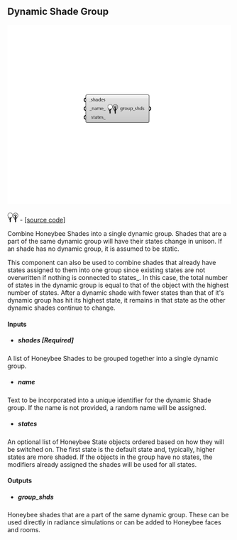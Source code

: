 ## Dynamic Shade Group

![](../../images/components/Dynamic_Shade_Group.png)

![](../../images/icons/Dynamic_Shade_Group.png) - [[source code]](https://github.com/ladybug-tools/honeybee-grasshopper-radiance/blob/master/honeybee_grasshopper_radiance/src//HB%20Dynamic%20Shade%20Group.py)


Combine Honeybee Shades into a single dynamic group. Shades that are a part of the same dynamic group will have their states change in unison. If an shade has no dynamic group, it is assumed to be static. 

This component can also be used to combine shades that already have states assigned to them into one group since existing states are not overwritten if nothing is connected to states_. In this case, the total number of states in the dynamic group is equal to that of the object with the highest number of states. After a dynamic shade with fewer states than that of it's dynamic group has hit its highest state, it remains in that state as the other dynamic shades continue to change. 



#### Inputs
* ##### shades [Required]
A list of Honeybee Shades to be grouped together into a single dynamic group. 
* ##### name 
Text to be incorporated into a unique identifier for the dynamic Shade group. If the name is not provided, a random name will be assigned. 
* ##### states 
An optional list of Honeybee State objects ordered based on how they will be switched on. The first state is the default state and, typically, higher states are more shaded. If the objects in the group have no states, the modifiers already assigned the shades will be used for all states. 

#### Outputs
* ##### group_shds
Honeybee shades that are a part of the same dynamic group. These can be used directly in radiance simulations or can be added to Honeybee faces and rooms. 